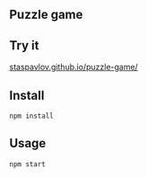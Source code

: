 Puzzle game
---

Try it
---

[staspavlov.github.io/puzzle-game/](https://BMadhumitha23.github.io/puzzle-game-master/)


Install
---

`npm install`

Usage
---

`npm start`
